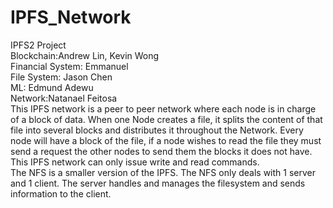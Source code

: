 # IPFS_Network
IPFS2 Project\
Blockchain:Andrew Lin, Kevin Wong\
Financial System: Emmanuel\
File System: Jason Chen\
ML: Edmund Adewu\
Network:Natanael Feitosa\
  This IPFS network is a peer to peer network where each node is in charge of a block of data. When one Node creates a file, it splits the content of that file into several blocks and distributes it throughout the Network. Every node will have a block of the file, if a node wishes to read the file they must send a request the other nodes to send them the blocks it does not have.\
  This IPFS network can only issue write and read commands.\
  The NFS is a smaller version of the IPFS. The NFS only deals with 1 server and 1 client. The server handles and manages the filesystem and sends information to the client.
